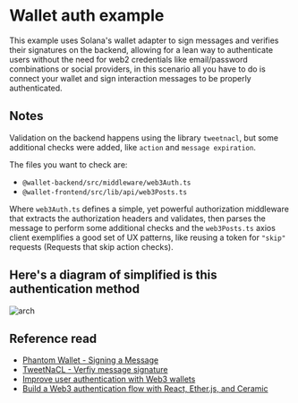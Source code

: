# Wallet auth example

This example uses Solana's wallet adapter to sign messages and verifies
their signatures on the backend, allowing for a lean way to authenticate
users without the need for web2 credentials like email/password combinations
or social providers, in this scenario all you have to do is connect your wallet
and sign interaction messages to be properly authenticated.

## Notes

Validation on the backend happens using the library `tweetnacl`,
but some additional checks were added, like `action` and `message expiration`.

The files you want to check are:

- `@wallet-backend/src/middleware/web3Auth.ts`
- `@wallet-frontend/src/lib/api/web3Posts.ts`

Where `web3Auth.ts` defines a simple, yet powerful authorization middleware that
extracts the authorization headers and validates, then parses the message to perform
some additional checks and the `web3Posts.ts` axios client exemplifies a good set
of UX patterns, like reusing a token for `"skip"` requests (Requests that skip action checks).

## Here's a diagram of simplified is this authentication method

![arch](https://user-images.githubusercontent.com/6248571/170860443-52f07799-d3e4-4f5f-a78e-2b09b8dc4d58.png)

## Reference read

- [Phantom Wallet - Signing a Message](https://docs.phantom.app/integrating/extension-and-mobile-browser/signing-a-message)
- [TweetNaCL - Verfiy message signature](https://github.com/dchest/tweetnacl-js/blob/master/README.md#naclsigndetachedverifymessage-signature-publickey)
- [Improve user authentication with Web3 wallets](https://blog.logrocket.com/improve-user-authentication-web3-wallets/)
- [Build a Web3 authentication flow with React, Ether.js, and Ceramic](https://blog.logrocket.com/build-web3-authentication-flow-react-ether-js-ceramic/)
